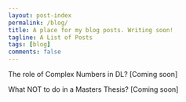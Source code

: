 ```yaml
---
layout: post-index
permalink: /blog/
title: A place for my blog posts. Writing soon! 
tagline: A List of Posts
tags: [blog]
comments: false
---
```


The role of Complex Numbers in DL? 
[Coming soon]


What NOT to do in a Masters Thesis? 
[Coming soon]

